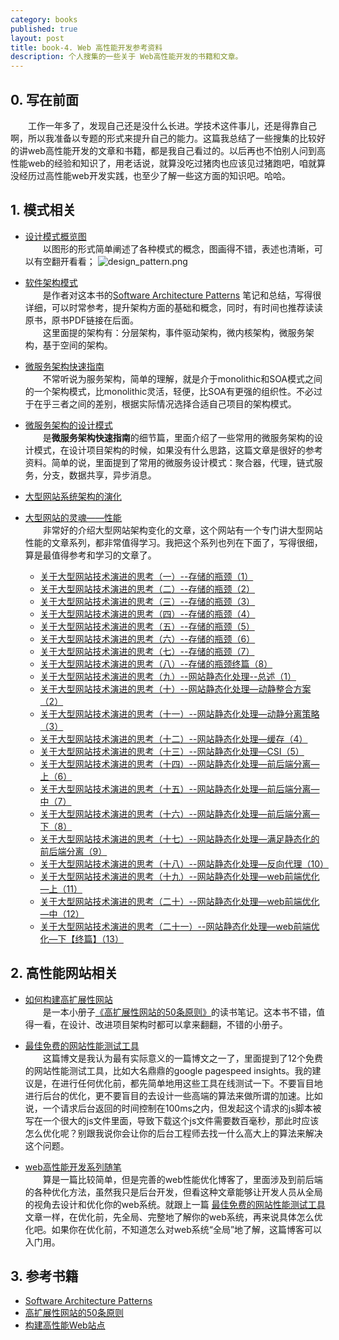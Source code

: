 ```yaml
---
category: books
published: true
layout: post
title: book-4. Web 高性能开发参考资料
description: 个人搜集的一些关于 Web高性能开发的书籍和文章。
---
```



## 
## 0. 写在前面

　　工作一年多了，发现自己还是没什么长进。学技术这件事儿，还是得靠自己啊，所以我准备以专题的形式来提升自己的能力。这篇我总结了一些搜集的比较好的讲web高性能开发的文章和书籍，都是我自己看过的。以后再也不怕别人问到高性能web的经验和知识了，用老话说，就算没吃过猪肉也应该见过猪跑吧，咱就算没经历过高性能web开发实践，也至少了解一些这方面的知识吧。哈哈。

## 1. 模式相关  

- [设计模式概览图](http://colobu.com/2014/09/05/design-pattern-cheatsheet/)    
　　以图形的形式简单阐述了各种模式的概念，图画得不错，表述也清晰，可以有空翻开看看；
![design_pattern.png](../images/design_pattern.png)

- [软件架构模式](http://colobu.com/2015/04/08/software-architecture-patterns/)   
　　是作者对这本书的[Software Architecture Patterns](http://www.oreilly.com/programming/free/files/software-architecture-patterns.pdf) 笔记和总结，写得很详细，可以时常参考，提升架构方面的基础和概念，同时，有时间也推荐读读原书，原书PDF链接在后面。   
　　这里面提的架构有：分层架构，事件驱动架构，微内核架构，微服务架构，基于空间的架构。

- [微服务架构快速指南](http://colobu.com/2015/04/10/microservice-architecture-a-quick-guide/)   
　　不常听说为服务架构，简单的理解，就是介于monolithic和SOA模式之间的一个架构模式，比monolithic灵活，轻便，比SOA有更强的组织性。不必过于在乎三者之间的差别，根据实际情况选择合适自己项目的架构模式。

- [微服务架构的设计模式](http://colobu.com/2015/04/24/microservice-design-patterns/)   
　　是**微服务架构快速指南**的细节篇，里面介绍了一些常用的微服务架构的设计模式，在设计项目架构的时候，如果没有什么思路，这篇文章是很好的参考资料。简单的说，里面提到了常用的微服务设计模式：聚合器，代理，链式服务，分支，数据共享，异步消息。   

- [大型网站系统架构的演化](http://www.admin10000.com/document/5980.html)
- [大型网站的灵魂——性能](http://www.admin10000.com/document/5981.html)  
　　非常好的介绍大型网站架构变化的文章，这个网站有一个专门讲大型网站性能的文章系列，都非常值得学习。我把这个系列也列在下面了，写得很细，算是最值得参考和学习的文章了。
    - [关于大型网站技术演进的思考（一）--存储的瓶颈（1）](http://www.admin10000.com/document/5880.html)   
    - [关于大型网站技术演进的思考（二）--存储的瓶颈（2）](http://www.admin10000.com/document/5881.html)    
    - [关于大型网站技术演进的思考（三）--存储的瓶颈（3）](http://www.admin10000.com/document/5882.html)    
    - [关于大型网站技术演进的思考（四）--存储的瓶颈（4）](http://www.admin10000.com/document/5909.html)    
    - [关于大型网站技术演进的思考（五）--存储的瓶颈（5）](http://www.admin10000.com/document/5910.html)   
    - [关于大型网站技术演进的思考（六）--存储的瓶颈（6）](http://www.admin10000.com/document/5911.html)    
    - [关于大型网站技术演进的思考（七）--存储的瓶颈（7）](http://www.admin10000.com/document/5951.html)   
    - [关于大型网站技术演进的思考（八）--存储的瓶颈终篇（8）](http://www.admin10000.com/document/5952.html)    
    - [关于大型网站技术演进的思考（九）--网站静态化处理--总述（1）](http://www.admin10000.com/document/5966.html)   
    - [关于大型网站技术演进的思考（十）--网站静态化处理—动静整合方案（2）](http://www.admin10000.com/document/5967.html)    
    - [关于大型网站技术演进的思考（十一）--网站静态化处理—动静分离策略（3）](http://www.admin10000.com/document/5968.html)    
    - [关于大型网站技术演进的思考（十二）--网站静态化处理—缓存（4）](http://www.admin10000.com/document/6020.html)
    - [关于大型网站技术演进的思考（十三）--网站静态化处理—CSI（5）](http://www.admin10000.com/document/6021.html)   
    - [关于大型网站技术演进的思考（十四）--网站静态化处理—前后端分离—上（6）](http://www.admin10000.com/document/6022.html)  
    - [关于大型网站技术演进的思考（十五）--网站静态化处理—前后端分离—中（7）](http://www.admin10000.com/document/6023.html)   
    - [关于大型网站技术演进的思考（十六）--网站静态化处理—前后端分离—下（8）](http://www.admin10000.com/document/6024.html)   
    - [关于大型网站技术演进的思考（十七）--网站静态化处理—满足静态化的前后端分离（9）](http://www.admin10000.com/document/6025.html)   
    - [关于大型网站技术演进的思考（十八）--网站静态化处理—反向代理（10）](http://www.admin10000.com/document/6026.html)   
    - [关于大型网站技术演进的思考（十九）--网站静态化处理—web前端优化—上（11）](http://www.admin10000.com/document/6027.html)    
    - [关于大型网站技术演进的思考（二十）--网站静态化处理—web前端优化—中（12）](http://www.admin10000.com/document/6028.html)   
    - [关于大型网站技术演进的思考（二十一）--网站静态化处理—web前端优化—下【终篇】（13）](http://www.admin10000.com/document/6029.html)    






## 2. 高性能网站相关  

- [如何构建高扩展性网站](http://colobu.com/2015/04/20/how-to-build-a-scalable-website/)   
　　是一本小册子[《高扩展性网站的50条原则》](http://book.douban.com/subject/10756899/)的读书笔记。这本书不错，值得一看，在设计、改进项目架构时都可以拿来翻翻，不错的小册子。

- [最佳免费的网站性能测试工具](http://colobu.com/2014/09/26/best-free-website-speed-testing-tools/)   
　　这篇博文是我认为最有实际意义的一篇博文之一了，里面提到了12个免费的网站性能测试工具，比如大名鼎鼎的google pagespeed insights。我的建议是，在进行任何优化前，都先简单地用这些工具在线测试一下。不要盲目地进行后台的优化，更不要盲目的去设计一些高端的算法来做所谓的加速。比如说，一个请求后台返回的时间控制在100ms之内，但发起这个请求的js脚本被写在一个很大的js文件里面，导致下载这个js文件需要数百毫秒，那此时应该怎么优化呢？别跟我说你会让你的后台工程师去找一什么高大上的算法来解决这个问题。   

- [web高性能开发系列随笔](http://www.blogjava.net/BearRui/archive/2010/04/26/web_performance.html)   
　　算是一篇比较简单，但是完善的web性能优化博客了，里面涉及到前后端的各种优化方法，虽然我只是后台开发，但看这种文章能够让开发人员从全局的视角去设计和优化你的web系统。就跟上一篇 [最佳免费的网站性能测试工具](http://colobu.com/2014/09/26/best-free-website-speed-testing-tools/) 文章一样，在优化前，先全局、完整地了解你的web系统，再来说具体怎么优化吧。如果你在优化前，不知道怎么对web系统“全局”地了解，这篇博客可以入门用。  




## 3. 参考书籍
- [Software Architecture Patterns](http://www.oreilly.com/programming/free/files/software-architecture-patterns.pdf)
- [高扩展性网站的50条原则](http://book.douban.com/subject/10756899/)   
- [构建高性能Web站点](http://book.douban.com/subject/3924175/)  




